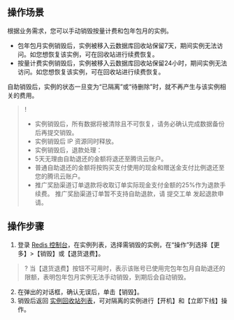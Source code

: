 ## 操作场景
根据业务需求，您可以手动销毁按量计费和包年包月的实例。
- 包年包月实例销毁后，实例被移入云数据库回收站保留7天，期间实例无法访问。如您想恢复该实例，可在回收站进行续费恢复。
- 按量计费实例销毁后，实例被移入云数据库回收站保留24小时，期间实例无法访问。如您想恢复该实例，可在回收站进行续费恢复。

自助销毁后，实例的状态一旦变为“已隔离”或“待删除”时，就不再产生与该实例相关的费用。
>!
>- 实例销毁后，所有数据将被清除且不可恢复，请务必确认完成数据备份后再提交销毁。
>- 实例销毁后 IP 资源同时释放。
>- 实例销毁后，退款处理：
>  - 5天无理由自助退还的金额将退还至腾讯云账户。
>  - 普通自助退还的金额将按购买支付使用的现金和赠送金支付比例退还至您的腾讯云账户。
>  - 推广奖励渠道订单退款将收取订单实际现金支付金额的25%作为退款手续费。 推广奖励渠道订单暂不支持自助退款，请 提交工单 发起退款申请。


## 操作步骤
1. 登录 [Redis 控制台](https://console.cloud.tencent.com/redis)，在实例列表，选择需销毁的实例，在“操作”列选择【更多】>【销毁】或【退货退费】。
>? 当【退货退费】按钮不可用时，表示该账号已使用完包年包月自助退还的限额，表明包年包月实例无法手动销毁，到期后会自动销毁。
2. 在弹出的对话框，确认无误后，单击【销毁】。
3. 销毁后返回 [实例回收站列表](https://console.cloud.tencent.com/redis/recycle)，可对隔离的实例进行【开机】和【立即下线】操作。

